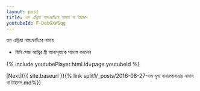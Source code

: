 ```yaml
---
layout: post
title: ওম এড্রিয়া নামঃস্কার্টঃরে নামায গা টাইমস
youtubeId: F-DebGXWSqg
---
```

 
 
 ওম এড্রিয়া নামঃস্কার্টঃরে নামায  
 
 -  যিনি সেজ আথ্রির স্ত্রী আনাসূয়াকে সালাম করলেন 
 
  
 
  
 
 
 
 
 
 


{% include youtubePlayer.html id=page.youtubeId %}
 
[Next]({{ site.baseurl }}{% link  split1/_posts/2016-08-27-ওম মৃগা বানারপানায়ায় নামায গা টাইমস.md%})
 
